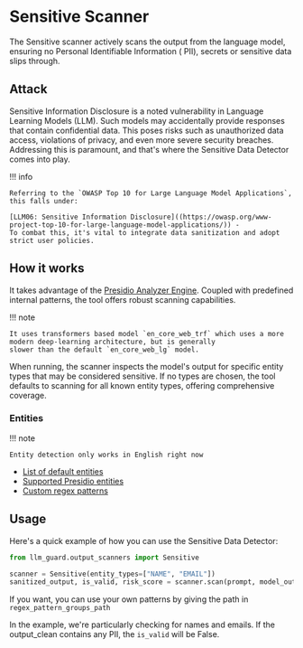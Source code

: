 # Sensitive Scanner

The Sensitive scanner actively scans the output from the language model, ensuring no Personal Identifiable Information (
PII), secrets or sensitive data slips through.

## Attack

Sensitive Information Disclosure is a noted vulnerability in Language Learning Models (LLM). Such models may
accidentally provide responses that contain confidential data. This poses risks such as unauthorized data access,
violations of privacy, and even more severe security breaches. Addressing this is paramount, and that's where the
Sensitive Data Detector comes into play.

!!! info

    Referring to the `OWASP Top 10 for Large Language Model Applications`, this falls under:

    [LLM06: Sensitive Information Disclosure]((https://owasp.org/www-project-top-10-for-large-language-model-applications/)) -
    To combat this, it's vital to integrate data sanitization and adopt strict user policies.

## How it works

It takes advantage of the [Presidio Analyzer Engine](https://github.com/microsoft/presidio/). Coupled
with predefined internal patterns, the tool offers robust scanning capabilities.

!!! note

    It uses transformers based model `en_core_web_trf` which uses a more modern deep-learning architecture, but is generally
    slower than the default `en_core_web_lg` model.

When running, the scanner inspects the model's output for specific entity types that may be considered sensitive. If no
types are chosen, the tool defaults to scanning for all known entity types, offering comprehensive coverage.

### Entities

!!! note

    Entity detection only works in English right now

- [List of default entities](https://github.com/laiyer-ai/llm-guard/blob/main/llm_guard/input_scanners/anonymize.py#L26-L40)
- [Supported Presidio entities](https://microsoft.github.io/presidio/supported_entities/#list-of-supported-entities)
- [Custom regex patterns](https://github.com/laiyer-ai/llm-guard/blob/main/llm_guard/resources/sensisitive_patterns.json)

## Usage

Here's a quick example of how you can use the Sensitive Data Detector:

```python
from llm_guard.output_scanners import Sensitive

scanner = Sensitive(entity_types=["NAME", "EMAIL"])
sanitized_output, is_valid, risk_score = scanner.scan(prompt, model_output)
```

If you want, you can use your own patterns by giving the path in `regex_pattern_groups_path`

In the example, we're particularly checking for names and emails. If the output_clean contains any PII, the `is_valid`
will be False.
